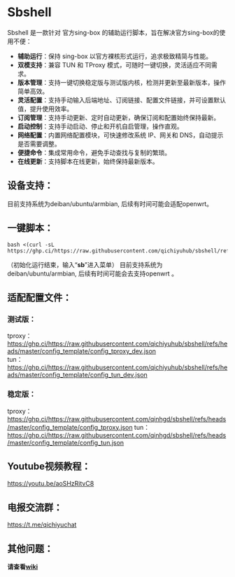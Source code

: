 # Sbshell

Sbshell 是一款针对 官方sing-box 的辅助运行脚本，旨在解决官方sing-box的使用不便：

- **辅助运行**：保持 sing-box 以官方裸核形式运行，追求极致精简与性能。
- **双模支持**：兼容 TUN 和 TProxy 模式，可随时一键切换，灵活适应不同需求。
- **版本管理**：支持一键切换稳定版与测试版内核，检测并更新至最新版本，操作简单高效。
- **灵活配置**：支持手动输入后端地址、订阅链接、配置文件链接，并可设置默认值，提升使用效率。
- **订阅管理**：支持手动更新、定时自动更新，确保订阅和配置始终保持最新。
- **启动控制**：支持手动启动、停止和开机自启管理，操作直观。
- **网络配置**：内置网络配置模块，可快速修改系统 IP、网关和 DNS，自动提示是否需要调整。
- **便捷命令**：集成常用命令，避免手动查找与复制的繁琐。
- **在线更新**：支持脚本在线更新，始终保持最新版本。

## 设备支持：

目前支持系统为deiban/ubuntu/armbian, 后续有时间可能会适配openwrt。

## 一键脚本：
```
bash <(curl -sL https://ghp.ci/https://raw.githubusercontent.com/qichiyuhub/sbshell/refs/heads/master/sbshall.sh)
```
（初始化运行结束，输入“**sb**”进入菜单）
目前支持系统为deiban/ubuntu/armbian, 后续有时间可能会去支持openwrt 。

## 适配配置文件：

### 测试版：  
tproxy：
https://ghp.ci/https://raw.githubusercontent.com/qichiyuhub/sbshell/refs/heads/master/config_template/config_tproxy_dev.json    
tun：
https://ghp.ci/https://raw.githubusercontent.com/qichiyuhub/sbshell/refs/heads/master/config_template/config_tun_dev.json  

### 稳定版：  
tproxy：
https://ghp.ci/https://raw.githubusercontent.com/qinhgd/sbshell/refs/heads/master/config_template/config_tproxy.json
tun：
https://ghp.ci/https://raw.githubusercontent.com/qinhgd/sbshell/refs/heads/master/config_template/config_tun.json

## Youtube视频教程：
https://youtu.be/aoSHzRitvC8

## 电报交流群：
https://t.me/qichiyuchat

## 其他问题：

**请查看[wiki](https://github.com/qichiyuhub/sbshell/wiki)**
